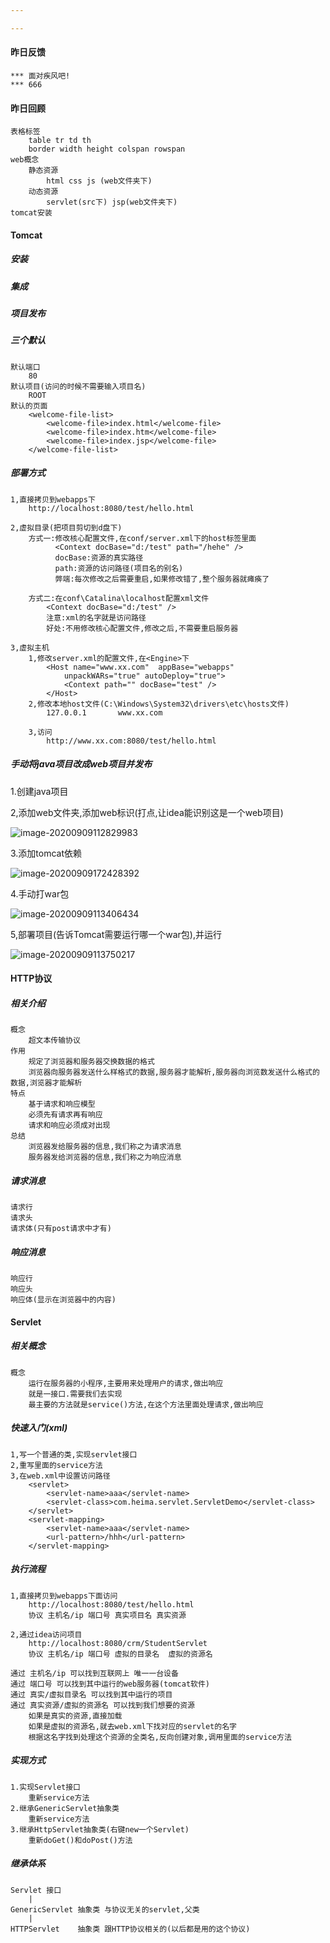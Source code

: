 ```yaml
---

---
```


#### 昨日反馈

```
***	面对疾风吧!
***	666
```

#### 昨日回顾

```
表格标签
	table tr td th
	border width height colspan rowspan
web概念
	静态资源
		html css js (web文件夹下)
	动态资源
		servlet(src下) jsp(web文件夹下)
tomcat安装
```

#### Tomcat

##### 安装

##### 集成

##### 项目发布

##### 三个默认

```
默认端口
	80
默认项目(访问的时候不需要输入项目名)
	ROOT
默认的页面
	<welcome-file-list>
        <welcome-file>index.html</welcome-file>
        <welcome-file>index.htm</welcome-file>
        <welcome-file>index.jsp</welcome-file>
    </welcome-file-list>
```

##### 部署方式

```
1,直接拷贝到webapps下
	http://localhost:8080/test/hello.html
	
2,虚拟目录(把项目剪切到d盘下)
	方式一:修改核心配置文件,在conf/server.xml下的host标签里面
		  <Context docBase="d:/test" path="/hehe" />
		  docBase:资源的真实路径
		  path:资源的访问路径(项目名的别名)
		  弊端:每次修改之后需要重启,如果修改错了,整个服务器就瘫痪了
		
	方式二:在conf\Catalina\localhost配置xml文件
		<Context docBase="d:/test" />
		注意:xml的名字就是访问路径
		好处:不用修改核心配置文件,修改之后,不需要重启服务器
		
3,虚拟主机
	1,修改server.xml的配置文件,在<Engine>下
        <Host name="www.xx.com"  appBase="webapps"
            unpackWARs="true" autoDeploy="true">
            <Context path="" docBase="test" />
        </Host>
	2,修改本地host文件(C:\Windows\System32\drivers\etc\hosts文件)
		127.0.0.1       www.xx.com
		
	3,访问
		http://www.xx.com:8080/test/hello.html
```

##### 手动将java项目改成web项目并发布

1.创建java项目

2,添加web文件夹,添加web标识(打点,让idea能识别这是一个web项目)

![image-20200909112829983](day06_课程笔记.assets/image-20200909112829983.png)

3.添加tomcat依赖

![image-20200909172428392](day06_课程笔记.assets/image-20200909172428392.png)

4.手动打war包

![image-20200909113406434](day06_课程笔记.assets/image-20200909113406434.png)

5,部署项目(告诉Tomcat需要运行哪一个war包),并运行

![image-20200909113750217](day06_课程笔记.assets/image-20200909113750217.png)

#### HTTP协议

##### 相关介绍

```
概念
	超文本传输协议
作用
	规定了浏览器和服务器交换数据的格式
	浏览器向服务器发送什么样格式的数据,服务器才能解析,服务器向浏览数发送什么格式的数据,浏览器才能解析
特点
	基于请求和响应模型
	必须先有请求再有响应
	请求和响应必须成对出现
总结
	浏览器发给服务器的信息,我们称之为请求消息
	服务器发给浏览器的信息,我们称之为响应消息
```

##### 请求消息

```
请求行
请求头
请求体(只有post请求中才有)
```

##### 响应消息

```
响应行
响应头
响应体(显示在浏览器中的内容)
```

#### Servlet

##### 相关概念

```
概念
	运行在服务器的小程序,主要用来处理用户的请求,做出响应
	就是一接口.需要我们去实现
	最主要的方法就是service()方法,在这个方法里面处理请求,做出响应
```

##### 快速入门(xml)

```
1,写一个普通的类,实现servlet接口
2,重写里面的service方法
3,在web.xml中设置访问路径
	<servlet>
        <servlet-name>aaa</servlet-name>
        <servlet-class>com.heima.servlet.ServletDemo</servlet-class>
    </servlet>
    <servlet-mapping>
        <servlet-name>aaa</servlet-name>
        <url-pattern>/hhh</url-pattern>
    </servlet-mapping>
```

##### 执行流程

```
1,直接拷贝到webapps下面访问
	http://localhost:8080/test/hello.html
	协议 主机名/ip 端口号 真实项目名 真实资源
	
2,通过idea访问项目
	http://localhost:8080/crm/StudentServlet
	协议 主机名/ip 端口号 虚拟的目录名  虚拟的资源名
	
通过 主机名/ip 可以找到互联网上 唯一一台设备
通过 端口号 可以找到其中运行的web服务器(tomcat软件)
通过 真实/虚拟目录名 可以找到其中运行的项目
通过 真实资源/虚拟的资源名 可以找到我们想要的资源
	如果是真实的资源,直接加载
	如果是虚拟的资源名,就去web.xml下找对应的servlet的名字
	根据这名字找到处理这个资源的全类名,反向创建对象,调用里面的service方法
```

##### 实现方式

```
1.实现Servlet接口
	重新service方法
2.继承GenericServlet抽象类
	重新service方法
3.继承HttpServlet抽象类(右键new一个Servlet)
	重新doGet()和doPost()方法
```

##### 继承体系

```
Servlet 接口
	|
GenericServlet 抽象类 与协议无关的servlet,父类
	|
HTTPServlet    抽象类 跟HTTP协议相关的(以后都是用的这个协议)
```



